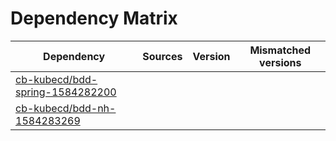 # Dependency Matrix

Dependency | Sources | Version | Mismatched versions
---------- | ------- | ------- | -------------------
[cb-kubecd/bdd-spring-1584282200](https://github.com/cb-kubecd/bdd-spring-1584282200.git) |  | []() | 
[cb-kubecd/bdd-nh-1584283269](https://github.com/cb-kubecd/bdd-nh-1584283269.git) |  | []() | 
